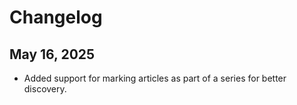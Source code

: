 # Changelog
## May 16, 2025
- Added support for marking articles as part of a series for better discovery.
